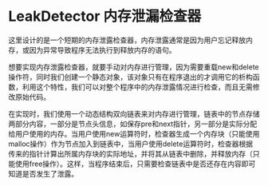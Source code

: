 # LeakDetector 内存泄漏检查器

这里设计的是一个短期的内存泄露检查器，内存泄露通常是因为用户忘记释放内存，或因为异常导致程序无法执行到释放内存的语句。<br>

想要实现内存泄露检查器，就要手动对内存进行管理，因为需要重载new和delete操作符，同时我们创建一个静态对象，该对象只有在程序退出的才调用它的析构函数，利用这个特性，我们可以对整个程序中的内存泄露情况进行检查，而且无需修改原始代码。<br>

在实现时，我们使用一个动态结构双向链表来对内存进行管理，链表中的节点存储两部分内容，一部分是节点头信息，如保存pre和next指针，另一部分是实际分配给用户使用的内存。当用户使用new运算符时，检查器生成一个内存块（只能使用malloc操作）作为节点加入到链表中，当用户使用delete运算符时，检查器根据传来的指针计算出所属内存块的实际地址，并将其从链表中删除，并释放内存（只能使用free操作）。这样，当程序结束后，只需要检查链表中是否还存在内容即可知道是否发生了泄露。
